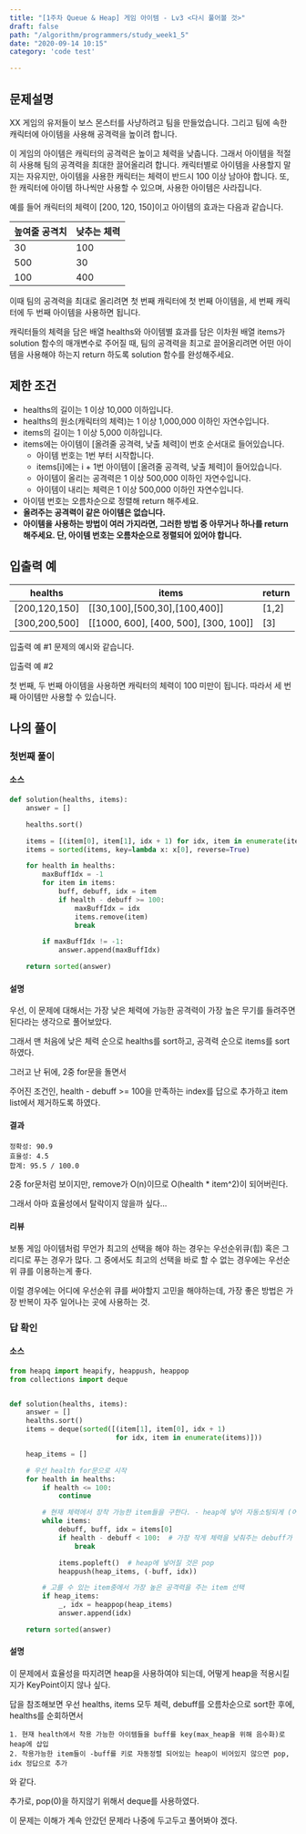 ```yaml
---
title: "[1주차 Queue & Heap] 게임 아이템 - Lv3 <다시 풀어볼 것>"
draft: false
path: "/algorithm/programmers/study_week1_5"
date: "2020-09-14 10:15"
category: 'code test'

---
```


## 문제설명

XX 게임의 유저들이 보스 몬스터를 사냥하려고 팀을 만들었습니다. 그리고 팀에 속한 캐릭터에 아이템을 사용해 공격력을 높이려 합니다.

이 게임의 아이템은 캐릭터의 공격력은 높이고 체력을 낮춥니다. 그래서 아이템을 적절히 사용해 팀의 공격력을 최대한 끌어올리려 합니다. 캐릭터별로 아이템을 사용할지 말지는 자유지만, 아이템을 사용한 캐릭터는 체력이 반드시 100 이상 남아야 합니다. 또, 한 캐릭터에 아이템 하나씩만 사용할 수 있으며, 사용한 아이템은 사라집니다.

예를 들어 캐릭터의 체력이 [200, 120, 150]이고 아이템의 효과는 다음과 같습니다.

| 높여줄 공격치 | 낮추는 체력 |
| ------------- | ----------- |
| 30            | 100         |
| 500           | 30          |
| 100           | 400         |

이때 팀의 공격력을 최대로 올리려면 첫 번째 캐릭터에 첫 번째 아이템을, 세 번째 캐릭터에 두 번째 아이템을 사용하면 됩니다.

캐릭터들의 체력을 담은 배열 healths와 아이템별 효과를 담은 이차원 배열 items가 solution 함수의 매개변수로 주어질 때, 팀의 공격력을 최고로 끌어올리려면 어떤 아이템을 사용해야 하는지 return 하도록 solution 함수를 완성해주세요.

## 제한 조건

- healths의 길이는 1 이상 10,000 이하입니다.
- healths의 원소(캐릭터의 체력)는 1 이상 1,000,000 이하인 자연수입니다.
- items의 길이는 1 이상 5,000 이하입니다.
- items에는 아이템이 [올려줄 공격력, 낮출 체력]이 번호 순서대로 들어있습니다.
  - 아이템 번호는 1번 부터 시작합니다.
  - items[i]에는 i + 1번 아이템이 [올려줄 공격력, 낮출 체력]이 들어있습니다.
  - 아이템이 올리는 공격력은 1 이상 500,000 이하인 자연수입니다.
  - 아이템이 내리는 체력은 1 이상 500,000 이하인 자연수입니다.
- 아이템 번호는 오름차순으로 정렬해 return 해주세요.
- **올려주는 공격력이 같은 아이템은 없습니다.**
- **아이템을 사용하는 방법이 여러 가지라면, 그러한 방법 중 아무거나 하나를 return 해주세요. 단, 아이템 번호는 오름차순으로 정렬되어 있어야 합니다.**

## 입출력 예

| healths       | items                                 | return |
| ------------- | ------------------------------------- | ------ |
| [200,120,150] | [[30,100],[500,30],[100,400]]         | [1,2]  |
| [300,200,500] | [[1000, 600], [400, 500], [300, 100]] | [3]    |

입출력 예 #1
문제의 예시와 같습니다.

입출력 예 #2

첫 번째, 두 번째 아이템을 사용하면 캐릭터의 체력이 100 미만이 됩니다. 따라서 세 번째 아이템만 사용할 수 있습니다.



## 나의 풀이

### 첫번째 풀이

#### 소스

```python
def solution(healths, items):
    answer = []

    healths.sort()

    items = [(item[0], item[1], idx + 1) for idx, item in enumerate(items)]
    items = sorted(items, key=lambda x: x[0], reverse=True)

    for health in healths:
        maxBuffIdx = -1
        for item in items:
            buff, debuff, idx = item
            if health - debuff >= 100:
                maxBuffIdx = idx
                items.remove(item)
                break

        if maxBuffIdx != -1:
            answer.append(maxBuffIdx)

    return sorted(answer)
```

#### 설명

우선, 이 문제에 대해서는 가장 낮은 체력에 가능한 공격력이 가장 높은 무기를 들려주면 된다라는 생각으로 풀어보았다.

그래서 맨 처음에 낮은 체력 순으로 healths를 sort하고, 공격력 순으로 items를 sort하였다.

그러고 난 뒤에, 2중 for문을 돌면서 

주어진 조건인, health - debuff >= 100을 만족하는 index를 답으로 추가하고 item list에서 제거하도록 하였다.



#### 결과

```
정확성: 90.9
효율성: 4.5
합계: 95.5 / 100.0
```

2중 for문처럼 보이지만, remove가 O(n)이므로 
O(health * item^2)이 되어버린다.

그래서 아마 효율성에서 탈락이지 않을까 싶다...



#### 리뷰

보통 게임 아이템처럼 무언가 최고의 선택을 해야 하는 경우는 우선순위큐(힙) 혹은 그리디로 푸는 경우가 많다. 그 중에서도 최고의 선택을 바로 할 수 없는 경우에는 우선순위 큐를 이용하는게 좋다.

이럴 경우에는 어디에 우선순위 큐를 써야할지 고민을 해야하는데, 가장 좋은 방법은 가장 반복이 자주 일어나는 곳에 사용하는 것.



### 답 확인

#### 소스

```python
from heapq import heapify, heappush, heappop
from collections import deque


def solution(healths, items):
    answer = []
    healths.sort()
    items = deque(sorted([(item[1], item[0], idx + 1)
                          for idx, item in enumerate(items)]))

    heap_items = []

    # 우선 health for문으로 시작
    for health in healths:
        if health <= 100:
            continue

        # 현재 체력에서 장착 가능한 item들을 구한다. - heap에 넣어 자동소팅되게 (어차피 가장 작은 체력 순으로 sort되어있기 때문에 다음번 health에서는 heap에 있는 item을 모두 장착 할 수 있다.)
        while items:
            debuff, buff, idx = items[0]
            if health - debuff < 100:  # 가장 작게 체력을 낮춰주는 debuff가 안되면 그 다음번것도 안될 것이니 그냥 break
                break

            items.popleft()  # heap에 넣어질 것은 pop
            heappush(heap_items, (-buff, idx))

        # 고를 수 있는 item중에서 가장 높은 공격력을 주는 item 선택
        if heap_items:
            _, idx = heappop(heap_items)
            answer.append(idx)

    return sorted(answer)
```

#### 설명

이 문제에서 효율성을 따지려면 heap을 사용하여야 되는데, 어떻게 heap을 적용시킬지가 KeyPoint이지 않나 싶다.

답을 참조해보면 우선 healths, items 모두 체력, debuff를 오름차순으로 sort한 후에,
healths를 순회하면서 

	1. 현재 health에서 착용 가능한 아이템들을 buff를 key(max_heap을 위해 음수화)로 heap에 삽입
 	2. 착용가능한 item들이 -buff를 키로 자동정렬 되어있는 heap이 비어있지 않으면 pop, idx 정답으로 추가

와 같다.

추가로, pop(0)을 하지않기 위해서 deque를 사용하였다.



이 문제는 이해가 계속 안갔던 문제라 나중에 두고두고 풀어봐야 겠다.